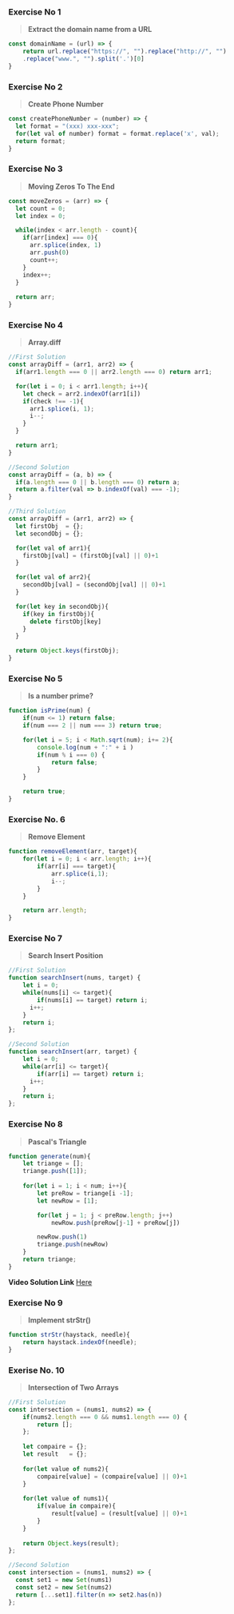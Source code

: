 ### Exercise No 1
> **Extract the domain name from a URL**

```javascript
const domainName = (url) => {
    return url.replace("https://", "").replace("http://", "")
    .replace("www.", "").split('.')[0]  
}
```

### Exercise No 2
> **Create Phone Number**

```javascript
const createPhoneNumber = (number) => {
  let format = "(xxx) xxx-xxx";
  for(let val of number) format = format.replace('x', val);
  return format;
}
```

### Exercise No 3
> **Moving Zeros To The End**

```javascript
const moveZeros = (arr) => {
  let count = 0;
  let index = 0;

  while(index < arr.length - count){
    if(arr[index] === 0){
      arr.splice(index, 1)
      arr.push(0)
      count++;
    }
    index++;
  } 
  
  return arr;
}
```

### Exercise No 4
> **Array.diff**
```javascript
//First Solution 
const arrayDiff = (arr1, arr2) => {
  if(arr1.length === 0 || arr2.length === 0) return arr1;

  for(let i = 0; i < arr1.length; i++){
    let check = arr2.indexOf(arr1[i])
    if(check !== -1){
      arr1.splice(i, 1);
      i--;
    }
  }

  return arr1;
}
```

```javascript
//Second Solution
const arrayDiff = (a, b) => {
  if(a.length === 0 || b.length === 0) return a;
  return a.filter(val => b.indexOf(val) === -1);
}
```

```javascript
//Third Solution
const arrayDiff = (arr1, arr2) => {
  let firstObj  = {};
  let secondObj = {};

  for(let val of arr1){
    firstObj[val] = (firstObj[val] || 0)+1
  }

  for(let val of arr2){
    secondObj[val] = (secondObj[val] || 0)+1
  }

  for(let key in secondObj){
    if(key in firstObj){
      delete firstObj[key]
    }
  }

  return Object.keys(firstObj);  
}
```

### Exercise No 5
> **Is a number prime?**

```javascript
function isPrime(num) {
    if(num <= 1) return false;
    if(num === 2 || num === 3) return true;

    for(let i = 5; i < Math.sqrt(num); i+= 2){
        console.log(num + ":" + i )
        if(num % i === 0) {
            return false;
        }
    }

    return true;
}
```

### Exercise No. 6
> **Remove Element**

```javascript
function removeElement(arr, target){
    for(let i = 0; i < arr.length; i++){
        if(arr[i] === target){
            arr.splice(i,1);
            i--;
        }
    }

    return arr.length;
}
```

### Exercise No 7
> **Search Insert Position**

```javascript
//First Solution
function searchInsert(nums, target) {
    let i = 0;
    while(nums[i] <= target){
        if(nums[i] == target) return i;
      i++;  
    }
    return i; 
};
```

```javascript
//Second Solution
function searchInsert(arr, target) {
    let i = 0;
    while(arr[i] <= target){
        if(arr[i] == target) return i;
      i++;  
    }
    return i; 
};
```

### Exercise No 8
> **Pascal's Triangle**

```javascript
function generate(num){
    let triange = [];
    triange.push([1]);
     
    for(let i = 1; i < num; i++){
        let preRow = triange[i -1];
        let newRow = [1];

        for(let j = 1; j < preRow.length; j++) 
            newRow.push(preRow[j-1] + preRow[j])

        newRow.push(1)
        triange.push(newRow)
    }
    return triange;
}
```
**Video Solution Link** [Here](https://youtu.be/7pOzP9m_bX8)

### Exercise No 9
> **Implement strStr()**

```javascript
function strStr(haystack, needle){
    return haystack.indexOf(needle);
}
```

### Exerise No. 10 
>  **Intersection of Two Arrays**

```javascript
//First Solution
const intersection = (nums1, nums2) => {
    if(nums2.length === 0 && nums1.length === 0) {
        return [];
    };
    
    let compaire = {};
    let result   = {};
    
    for(let value of nums2){
        compaire[value] = (compaire[value] || 0)+1
    }
    
    for(let value of nums1){
        if(value in compaire){
            result[value] = (result[value] || 0)+1
        }
    }
    
    return Object.keys(result);
};
```

```javascript
//Second Solution
const intersection = (nums1, nums2) => {
  const set1 = new Set(nums1)
  const set2 = new Set(nums2)
  return [...set1].filter(n => set2.has(n))
};
```
